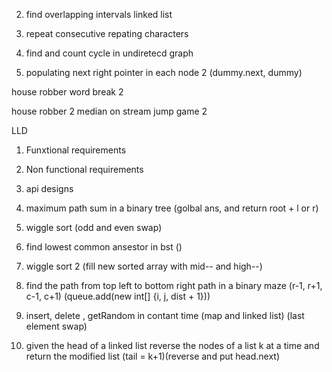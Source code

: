 2. find overlapping intervals linked list

3. repeat consecutive repating characters


5. find and count cycle in undiretecd graph

6. populating next right pointer in each node 2 (dummy.next, dummy)



house robber
word break 2

house robber 2
median on stream 
jump game 2




LLD

1. Funxtional requirements

2. Non functional requirements

3. api designs






1. maximum path sum in a binary tree (golbal ans, and return root + l or r)
2. wiggle sort (odd and even swap)
3. find lowest common ansestor in bst ()
5. wiggle sort 2 (fill new sorted array with mid-- and high--)
2. find the path from top left to bottom right path in a binary maze (r-1, r+1, c-1, c+1) (queue.add(new int[] {i, j, dist + 1}))
1. insert, delete , getRandom in contant time (map and linked list) (last element swap)
4. given the head of a linked list reverse the nodes of a list k at a time and return the modified list (tail = k+1)(reverse and put head.next)